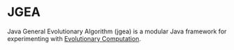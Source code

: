 # JGEA

Java General Evolutionary Algorithm (jgea) is a modular Java framework for experimenting with [Evolutionary Computation](https://en.wikipedia.org/wiki/Evolutionary_computation).
